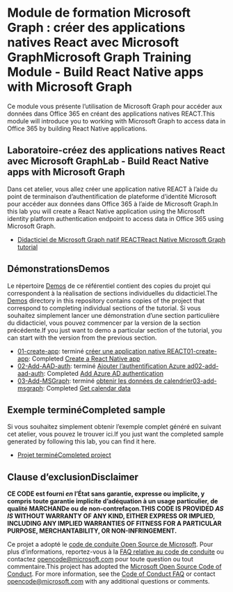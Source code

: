 # <a name="microsoft-graph-training-module---build-react-native-apps-with-microsoft-graph"></a><span data-ttu-id="bb7e7-101">Module de formation Microsoft Graph : créer des applications natives React avec Microsoft Graph</span><span class="sxs-lookup"><span data-stu-id="bb7e7-101">Microsoft Graph Training Module - Build React Native apps with Microsoft Graph</span></span>

<span data-ttu-id="bb7e7-102">Ce module vous présente l’utilisation de Microsoft Graph pour accéder aux données dans Office 365 en créant des applications natives REACT.</span><span class="sxs-lookup"><span data-stu-id="bb7e7-102">This module will introduce you to working with Microsoft Graph to access data in Office 365 by building React Native applications.</span></span>

## <a name="lab---build-react-native-apps-with-microsoft-graph"></a><span data-ttu-id="bb7e7-103">Laboratoire-créez des applications natives React avec Microsoft Graph</span><span class="sxs-lookup"><span data-stu-id="bb7e7-103">Lab - Build React Native apps with Microsoft Graph</span></span>

<span data-ttu-id="bb7e7-104">Dans cet atelier, vous allez créer une application native REACT à l’aide du point de terminaison d’authentification de plateforme d’identité Microsoft pour accéder aux données dans Office 365 à l’aide de Microsoft Graph.</span><span class="sxs-lookup"><span data-stu-id="bb7e7-104">In this lab you will create a React Native application using the Microsoft identity platform authentication endpoint to access data in Office 365 using Microsoft Graph.</span></span>

- [<span data-ttu-id="bb7e7-105">Didacticiel de Microsoft Graph natif REACT</span><span class="sxs-lookup"><span data-stu-id="bb7e7-105">React Native Microsoft Graph tutorial</span></span>](https://docs.microsoft.com/graph/tutorials/react-native)

## <a name="demos"></a><span data-ttu-id="bb7e7-106">Démonstrations</span><span class="sxs-lookup"><span data-stu-id="bb7e7-106">Demos</span></span>

<span data-ttu-id="bb7e7-107">Le répertoire [Demos](./demos) de ce référentiel contient des copies du projet qui correspondent à la réalisation de sections individuelles du didacticiel.</span><span class="sxs-lookup"><span data-stu-id="bb7e7-107">The [Demos](./demos) directory in this repository contains copies of the project that correspond to completing individual sections of the tutorial.</span></span> <span data-ttu-id="bb7e7-108">Si vous souhaitez simplement lancer une démonstration d’une section particulière du didacticiel, vous pouvez commencer par la version de la section précédente.</span><span class="sxs-lookup"><span data-stu-id="bb7e7-108">If you just want to demo a particular section of the tutorial, you can start with the version from the previous section.</span></span>

- <span data-ttu-id="bb7e7-109">[01-create-app](demos/01-create-app): terminé [créer une application native REACT](https://docs.microsoft.com/graph/tutorials/react-native?tutorial-step=1)</span><span class="sxs-lookup"><span data-stu-id="bb7e7-109">[01-create-app](demos/01-create-app): Completed [Create a React Native app](https://docs.microsoft.com/graph/tutorials/react-native?tutorial-step=1)</span></span>
- <span data-ttu-id="bb7e7-110">[02-Add-AAD-auth](demos/02-add-aad-auth): terminé [Ajouter l’authentification Azure ad](https://docs.microsoft.com/graph/tutorials/react-native?tutorial-step=3)</span><span class="sxs-lookup"><span data-stu-id="bb7e7-110">[02-add-aad-auth](demos/02-add-aad-auth): Completed [Add Azure AD authentication](https://docs.microsoft.com/graph/tutorials/react-native?tutorial-step=3)</span></span>
- <span data-ttu-id="bb7e7-111">[03-Add-MSGraph](demos/03-add-msgraph): terminé [obtenir les données de calendrier](https://docs.microsoft.com/graph/tutorials/react-native?tutorial-step=4)</span><span class="sxs-lookup"><span data-stu-id="bb7e7-111">[03-add-msgraph](demos/03-add-msgraph): Completed [Get calendar data](https://docs.microsoft.com/graph/tutorials/react-native?tutorial-step=4)</span></span>

## <a name="completed-sample"></a><span data-ttu-id="bb7e7-112">Exemple terminé</span><span class="sxs-lookup"><span data-stu-id="bb7e7-112">Completed sample</span></span>

<span data-ttu-id="bb7e7-113">Si vous souhaitez simplement obtenir l’exemple complet généré en suivant cet atelier, vous pouvez le trouver ici.</span><span class="sxs-lookup"><span data-stu-id="bb7e7-113">If you just want the completed sample generated by following this lab, you can find it here.</span></span>

- [<span data-ttu-id="bb7e7-114">Projet terminé</span><span class="sxs-lookup"><span data-stu-id="bb7e7-114">Completed project</span></span>](demos/03-add-msgraph)

## <a name="disclaimer"></a><span data-ttu-id="bb7e7-115">Clause d’exclusion</span><span class="sxs-lookup"><span data-stu-id="bb7e7-115">Disclaimer</span></span>

<span data-ttu-id="bb7e7-116">**CE CODE est fourni *en* l’État sans garantie, expresse ou implicite, y compris toute garantie implicite d’adéquation à un usage particulier, de qualité MARCHANDe ou de non-contrefaçon.**</span><span class="sxs-lookup"><span data-stu-id="bb7e7-116">**THIS CODE IS PROVIDED *AS IS* WITHOUT WARRANTY OF ANY KIND, EITHER EXPRESS OR IMPLIED, INCLUDING ANY IMPLIED WARRANTIES OF FITNESS FOR A PARTICULAR PURPOSE, MERCHANTABILITY, OR NON-INFRINGEMENT.**</span></span>

<span data-ttu-id="bb7e7-p102">Ce projet a adopté le [code de conduite Open Source de Microsoft](https://opensource.microsoft.com/codeofconduct/). Pour plus d’informations, reportez-vous à la [FAQ relative au code de conduite](https://opensource.microsoft.com/codeofconduct/faq/) ou contactez [opencode@microsoft.com](mailto:opencode@microsoft.com) pour toute question ou tout commentaire.</span><span class="sxs-lookup"><span data-stu-id="bb7e7-p102">This project has adopted the [Microsoft Open Source Code of Conduct](https://opensource.microsoft.com/codeofconduct/). For more information, see the [Code of Conduct FAQ](https://opensource.microsoft.com/codeofconduct/faq/) or contact [opencode@microsoft.com](mailto:opencode@microsoft.com) with any additional questions or comments.</span></span>
